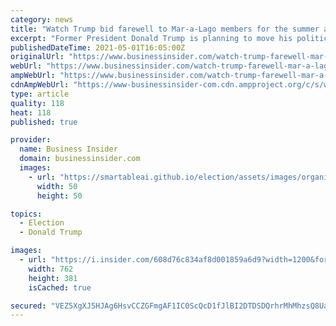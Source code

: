 ```yaml
---
category: news
title: "Watch Trump bid farewell to Mar-a-Lago members for the summer after yet another speech about the 'rigged' election"
excerpt: "Former President Donald Trump is planning to move his political operation to New Jersey for the summer."
publishedDateTime: 2021-05-01T16:05:00Z
originalUrl: "https://www.businessinsider.com/watch-trump-farewell-mar-a-lago-new-jersey-election-rigged-2021-5"
webUrl: "https://www.businessinsider.com/watch-trump-farewell-mar-a-lago-new-jersey-election-rigged-2021-5"
ampWebUrl: "https://www.businessinsider.com/watch-trump-farewell-mar-a-lago-new-jersey-election-rigged-2021-5?amp"
cdnAmpWebUrl: "https://www-businessinsider-com.cdn.ampproject.org/c/s/www.businessinsider.com/watch-trump-farewell-mar-a-lago-new-jersey-election-rigged-2021-5?amp"
type: article
quality: 118
heat: 118
published: true

provider:
  name: Business Insider
  domain: businessinsider.com
  images:
    - url: "https://smartableai.github.io/election/assets/images/organizations/businessinsider.com-50x50.jpg"
      width: 50
      height: 50

topics:
  - Election
  - Donald Trump

images:
  - url: "https://i.insider.com/608d76c834af8d001859a6d9?width=1200&format=jpeg"
    width: 762
    height: 381
    isCached: true

secured: "VEZ5XgXJ5HJAg6HsvCCZGFmgAF1IC0ScQcD1fJlBI2DTDSDQrhrMhMhzsQ8UaYFXVyrzYv7R5FeMnF6pEije7tvgS5VuFqTswOj1Ku+hvcYCCdt8YLpN6jeZVwy4BGDLxACRHh8jk3xazgHJej5ga88g+fJi1r5RLOa2FVju65r7iDgB2B2GY31DAUaG3L67vbT+1tjE0VDmaXrlbi6aBWpGfogpponZJWuwoZ7Hb0wXAgOgI7l4z9IAUOsjTrf2yODhjSkQpcu25gcrw6p1gvevP3I02KCf02ydLBFpICCWBungoHn2wxoZzrlDKDP0J/Rt5kPIP/8X9I8RAftvchgu0AAM3RgQ8bosww5Lfjk=;m9FnsbtVLfMyJKaO1Z7EwA=="
---
```


